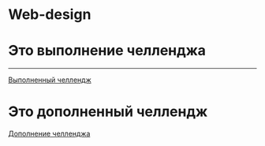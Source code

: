 # Web-design

<h1>Это выполнение челленджа</h1>
<hr/>
<a href="https://kodaktor.ru/_30092021one/901a8" target="_blank">Выполненный челлендж</a>

<h1>Это дополненный челлендж</h1>

<a href="https://kodaktor.ru/__6f4de" target="_blank">Дополнение челленджа</a>
